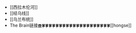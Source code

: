 - [[西拉木伦河]]
- [[经乌线]]
- [[乌兰布统]]
- The Brain链接[☎️](brain://api.thebrain.com/g7PXu0IyM0ucARb24SvxiA/4srf1pIx1EmOmopi64SDeg/%E5%85%8B%E4%BB%80%E5%85%8B%E8%85%BE%E6%97%97)🍀🍀🍀🍀🍀🍀🍀🍀🍀🍀🍀🍀🍀🍀🍀🍀🍀🍀🍀🍀[[hongse]]
